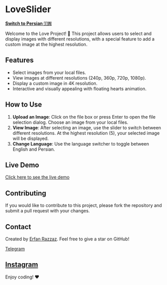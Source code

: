 # LoveSlider

[**Switch to Persian 🇮🇷**](README.fa.md)

Welcome to the Love Project! 🎉 This project allows users to select and display images with different resolutions, with a special feature to add a custom image at the highest resolution.

## Features

- Select images from your local files.
- View images at different resolutions (240p, 360p, 720p, 1080p).
- Display a custom image in 4K resolution.
- Interactive and visually appealing with floating hearts animation.

## How to Use

1. **Upload an Image**: Click on the file box or press Enter to open the file selection dialog. Choose an image from your local files.
2. **View Image**: After selecting an image, use the slider to switch between different resolutions. At the highest resolution (5), your selected image will be displayed.
3. **Change Language**: Use the language switcher to toggle between English and Persian.

## Live Demo

[Click here to see the live demo](https://your-live-demo-link.com)

## Contributing

If you would like to contribute to this project, please fork the repository and submit a pull request with your changes.

## Contact

Created by [Erfan Razzaz](https://github.com/erfanrazzaz). Feel free to give a star on GitHub!

[Telegram](https://t.me/erfan_razzaz)

[Instagram](https://instagram.com/erfan.razzaz)
---

Enjoy coding! ❤️